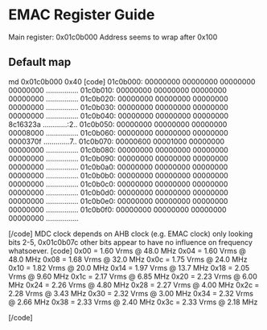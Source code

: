# EMAC Register Guide
Main register: 0x01c0b000 Address seems to wrap after 0x100 
## Default map
md 0x01c0b000 0x40 
[code] 
    01c0b000: 00000000 00000000 00000000 00000000    ................
    01c0b010: 00000000 00000000 00000000 00000000    ................
    01c0b020: 00000000 00000000 00000000 00000000    ................
    01c0b030: 00000000 00000000 00000000 00000000    ................
    01c0b040: 00000000 00000000 00000000 8c16323a    ............:2..
    01c0b050: 00000000 00000000 00000000 00008000    ................
    01c0b060: 00000000 00000000 00000000 0000370f    .............7..
    01c0b070: 00000600 00001000 00000000 00000000    ................
    01c0b080: 00000000 00000000 00000000 00000000    ................
    01c0b090: 00000000 00000000 00000000 00000000    ................
    01c0b0a0: 00000000 00000000 00000000 00000000    ................
    01c0b0b0: 00000000 00000000 00000000 00000000    ................
    01c0b0c0: 00000000 00000000 00000000 00000000    ................
    01c0b0d0: 00000000 00000000 00000000 00000000    ................
    01c0b0e0: 00000000 00000000 00000000 00000000    ................
    01c0b0f0: 00000000 00000000 00000000 00000000    ................
    
[/code]
MDC clock depends on AHB clock (e.g. EMAC clock) only looking bits 2-5, 0x01c0b07c other bits appear to have no influence on frequency whatsoever. 
[code] 
    0x00 = 1.60 Vrms @ 48.0 MHz
    0x04 = 1.60 Vrms @ 48.0 MHz
    0x08 = 1.68 Vrms @ 32.0 MHz
    0x0c = 1.75 Vrms @ 24.0 MHz
    0x10 = 1.82 Vrms @ 20.0 MHz
    0x14 = 1.97 Vrms @ 13.7 MHz
    0x18 = 2.05 Vrms @ 9.60 MHz
    0x1c = 2.17 Vrms @ 6.85 MHz
    0x20 = 2.23 Vrms @ 6.00 MHz
    0x24 = 2.26 Vrms @ 4.80 MHz
    0x28 = 2.27 Vrms @ 4.00 MHz
    0x2c = 2.28 Vrms @ 3.43 MHz
    0x30 = 2.32 Vrms @ 3.00 MHz
    0x34 = 2.32 Vrms @ 2.66 MHz
    0x38 = 2.33 Vrms @ 2.40 MHz
    0x3c = 2.33 Vrms @ 2.18 MHz
    
[/code]
